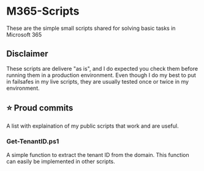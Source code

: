 # M365-Scripts
These are the simple small scripts shared for solving basic tasks in Microsoft 365

## Disclaimer
These scripts are delivere "as is", and I do expected you check them before running them in a production environment.
Even though I do my best to put in failsafes in my live scripts, they are usually tested once or twice in my environment.

## ⭐ Proud commits
A list with explaination of my public scripts that work and are useful.

### Get-TenantID.ps1
A simple function to extract the tenant ID from the domain. This function can easily be implemented in other scripts.

